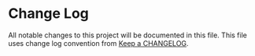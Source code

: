 # Change Log
All notable changes to this project will be documented in this file.
This file uses change log convention from [Keep a CHANGELOG](http://keepachangelog.com).

[unreleased]: https://github.com/luismayta/landslide-theme/compare/0.0.2...HEAD
[0.0.2]: https://github.com/luismayta/landslide-theme/compare/0.0.1...0.0.2
[0.0.1]: https://github.com/luismayta/landslide-theme/compare/0.0.0...0.0.1

[CHANGELOG.md]: CHANGELOG.md
[CONTRIBUTING.md]: CONTRIBUTING.md
[LICENCE]: LICENCE.md
[README.md]: README.md
